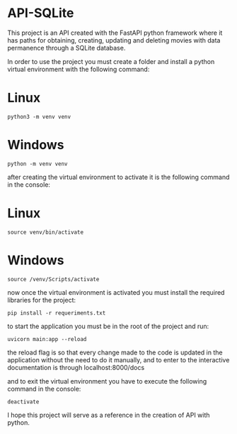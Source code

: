 # API-SQLite

This project is an API created with the FastAPI python framework where it has paths for obtaining, creating, updating and deleting movies with data permanence through a SQLite database. 

In order to use the project you must create a folder and install a python virtual environment with the following command:

# Linux
~~~
python3 -m venv venv
~~~

# Windows
~~~
python -m venv venv
~~~

after creating the virtual environment to activate it is the following command in the console:

# Linux
~~~
source venv/bin/activate
~~~
# Windows
~~~
source /venv/Scripts/activate
~~~

now once the virtual environment is activated you must install the required libraries for the project:

~~~
pip install -r requeriments.txt
~~~

to start the application you must be in the root of the project and run:

~~~
uvicorn main:app --reload
~~~

the reload flag is so that every change made to the code is updated in the application without the need to do it manually, and to enter to the interactive documentation is through localhost:8000/docs

and to exit the virtual environment you have to execute the following command in the console:

~~~
deactivate
~~~

I hope this project will serve as a reference in the creation of API with python.
